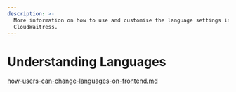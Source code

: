 ```yaml
---
description: >-
  More information on how to use and customise the language settings inside of
  CloudWaitress.
---
```


# Understanding Languages

[how-users-can-change-languages-on-frontend.md](how-users-can-change-languages-on-frontend.md "mention")
